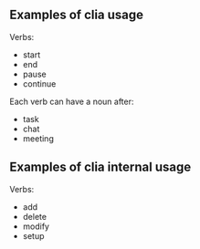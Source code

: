 ## Examples of clia usage

Verbs:

- start
- end
- pause
- continue


Each verb can have a noun after:

- task
- chat
- meeting

## Examples of clia internal usage

Verbs:

- add
- delete
- modify
- setup